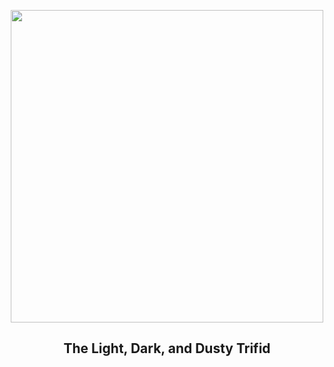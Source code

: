 
<p align="center"><img src="https://apod.nasa.gov/apod/image/2408/M20OriginalLRGBHaO3S2_1024x735.jpg" width="500" height="500"></p>
<h2 align="center"> The Light, Dark, and Dusty Trifid </h2>
